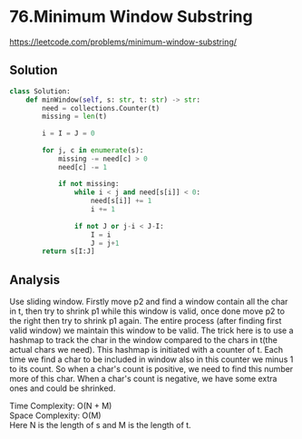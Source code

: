 # 76.Minimum Window Substring
https://leetcode.com/problems/minimum-window-substring/

## Solution
```python
class Solution:
    def minWindow(self, s: str, t: str) -> str:      
        need = collections.Counter(t)
        missing = len(t)
        
        i = I = J = 0
        
        for j, c in enumerate(s):
            missing -= need[c] > 0
            need[c] -= 1
            
            if not missing:
                while i < j and need[s[i]] < 0:
                    need[s[i]] += 1
                    i += 1
                
                if not J or j-i < J-I:
                    I = i
                    J = j+1
        return s[I:J]
```

## Analysis
Use sliding window. Firstly move p2 and find a window contain all the char in t, then try to shrink p1 while this window is valid, once done move p2 to the right then try to shrink p1 again. The entire process (after finding first valid window) we maintain this window to be valid. The trick here is to use a hashmap to track the char in the window compared to the chars in t(the actual chars we need). This hashmap is initiated with a counter of t. Each time we find a char to be included in window also in this counter we minus 1 to its count. So when a char's count is positive, we need to find this number more of this char. When a char's count is negative, we have some extra ones and could be shrinked. 

Time Complexity: O(N + M)\
Space Complexity: O(M)\
Here N is the length of s and M is the length of t.
